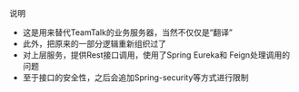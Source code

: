 说明

* 这是用来替代TeamTalk的业务服务器，当然不仅仅是“翻译”
* 此外，把原来的一部分逻辑重新组织过了
* 对上层服务，提供Rest接口调用，使用了Spring Eureka和 Feign处理调用的问题
* 至于接口的安全性，之后会追加Spring-security等方式进行限制
